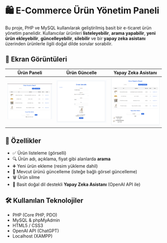 # 🛍️ E-Commerce Ürün Yönetim Paneli

Bu proje, PHP ve MySQL kullanılarak geliştirilmiş basit bir e-ticaret ürün yönetim panelidir. Kullanıcılar ürünleri **listeleyebilir**, **arama yapabilir**, **yeni ürün ekleyebilir**, **güncelleyebilir**, **silebilir** ve bir **yapay zeka asistanı** üzerinden ürünlerle ilgili doğal dilde sorular sorabilir.

## 📸 Ekran Görüntüleri

| Ürün Paneli | Ürün Güncelle | Yapay Zeka Asistanı |
|------------|---------------|---------------------|
| ![Ürün Paneli](screenshots/1.png) | ![Güncelle](screenshots/2.png) | ![Asistan](screenshots/3.png) |

## 🚀 Özellikler

- ✅ Ürün listeleme (görselli)
- 🔍 Ürün adı, açıklama, fiyat gibi alanlarda **arama**
- ➕ Yeni ürün ekleme (resim yükleme dahil)
- 🔄 Mevcut ürünü güncelleme (isteğe bağlı görsel güncelleme)
- 🗑️ Ürün silme
- 🤖 Basit doğal dil destekli **Yapay Zeka Asistanı** (OpenAI API ile)

## 🛠️ Kullanılan Teknolojiler

- PHP (Core PHP, PDO)
- MySQL & phpMyAdmin
- HTML5 / CSS3
- OpenAI API (ChatGPT)
- Localhost (XAMPP)
